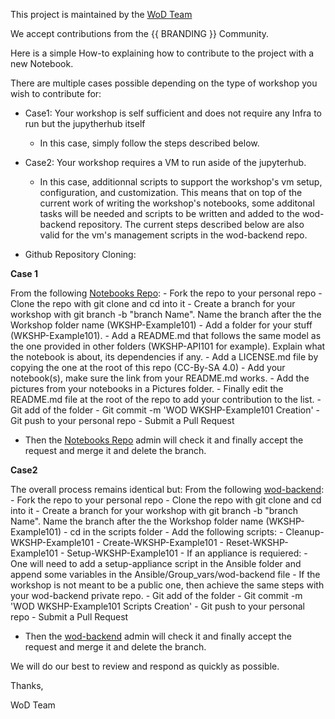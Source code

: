 This project is maintained by the [WoD Team](https://https://github.com/Workshops-on-Demand/wod-notebooks)

We accept contributions from the {{ BRANDING }} Community. 

Here is a simple How-to explaining how to contribute to the project with a new Notebook.

There are multiple cases possible depending on the type of workshop you wish to contribute for:

* Case1: Your workshop is self sufficient and does not require any Infra to run but the jupytherhub itself
    - In this case, simply follow the steps described below.
* Case2: Your workshop requires a VM to run aside of the jupyterhub.
    - In this case, additionnal scripts to support the workshop's vm setup, configuration, and customization. This means that on top of the current work of writing the workshop's notebooks, some additonal tasks will be needed and scripts to be written and added to the wod-backend repository. The current steps described below are also valid for the vm's management scripts in the wod-backend repo.

* Github Repository Cloning:

**Case 1**

From the following [Notebooks Repo](https://github.com/Workshops-on-Demand/wod-notebooks):
    -   Fork the repo to your personal repo
    -   Clone the repo with git clone and cd into it
    -	Create a branch for your workshop with git branch -b "branch Name". Name the branch after the the Workshop folder name (WKSHP-Example101)
    -   Add a folder for your stuff (WKSHP-Example101).
    -	Add a README.md that follows the same model as the one provided in other folders (WKSHP-API101 for example). Explain what the notebook is about, its dependencies if any.
    -	Add a LICENSE.md file by copying the one at the root of this repo (CC-By-SA 4.0)
    -	Add your notebook(s), make sure the link from your README.md works.
    -	Add the pictures from your notebooks in a Pictures folder.
    -	Finally edit the README.md file at the root of the repo to add your contribution to the list.
    -   Git add of the folder
    -   Git commit -m 'WOD WKSHP-Example101 Creation'
    -   Git push to your personal repo
    -   Submit a Pull Request
-	Then the [Notebooks Repo](https://github.com/Workshops-on-Demand/wod-notebooks) admin will check it and finally accept the request and merge it and delete the branch.

**Case2**

The overall process remains identical but:
From the following [wod-backend](https://github.com/Workshops-on-Demand/wod-backend):
    -   Fork the repo to your personal repo
    -   Clone the repo with git clone and cd into it
    -	Create a branch for your workshop with git branch -b "branch Name". Name the branch after the the Workshop folder name (WKSHP-Example101)
    -   cd in the scripts folder
    -	Add the following scripts:
        -   Cleanup-WKSHP-Example101
        -   Create-WKSHP-Example101
        -   Reset-WKSHP-Example101
        -   Setup-WKSHP-Example101
    -   If an appliance is requiered:
        -   One will need to add a setup-appliance script in the Ansible folder and append some variables in the Ansible/Group_vars/wod-backend file
        -   If the workshop is not meant to be a public one, then achieve the same steps with your wod-backend private repo.
    -   Git add of the folder
    -   Git commit -m 'WOD WKSHP-Example101 Scripts Creation'
    -   Git push to your personal repo
    -   Submit a Pull Request
-	Then the [wod-backend](https://github.com/Workshops-on-Demand/wod-backend) admin will check it and finally accept the request and merge it and delete the branch.

We will do our best to review and respond as quickly as possible.

Thanks,

WoD Team
